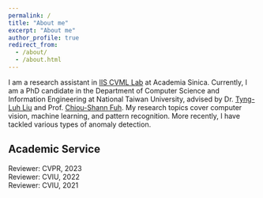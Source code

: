 ```yaml
---
permalink: /
title: "About me"
excerpt: "About me"
author_profile: true
redirect_from: 
  - /about/
  - /about.html
---
```


I am a research assistant in [IIS CVML Lab](https://homepage.iis.sinica.edu.tw/~liutyng/index.html) at Academia Sinica. Currently, I am a PhD candidate in the Department of Computer Science and Information Engineering at National Taiwan University, advised by Dr. [Tyng-Luh Liu](https://homepage.iis.sinica.edu.tw/pages/liutyng/index_en.html) and Prof. [Chiou-Shann Fuh](https://www.csie.ntu.edu.tw/~fuh/). My research topics cover computer vision, machine learning, and pattern recognition. More recently, I have tackled various types of anomaly detection.



## Academic Service
Reviewer: CVPR, 2023  
Reviewer: CVIU, 2022  
Reviewer: CVIU, 2021

